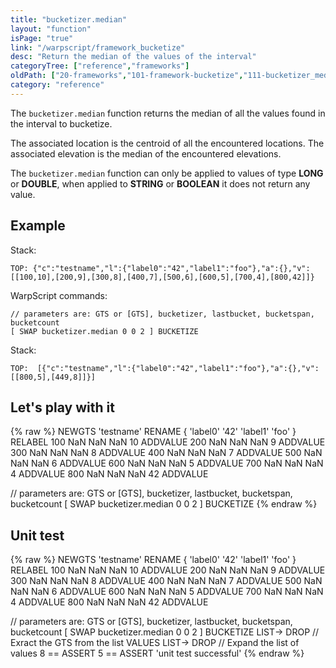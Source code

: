 ```yaml
---
title: "bucketizer.median"
layout: "function"
isPage: "true"
link: "/warpscript/framework_bucketize"
desc: "Return the median of the values of the interval"
categoryTree: ["reference","frameworks"]
oldPath: ["20-frameworks","101-framework-bucketize","111-bucketizer_median.html.md"]
category: "reference"
---
```



The `bucketizer.median` function returns the median of all the values found in the interval to bucketize. 

The associated location is the centroid of all the encountered locations. The associated elevation is the median of the encountered elevations.

The `bucketizer.median` function can only be applied to values of type **LONG** or **DOUBLE**, when applied to **STRING** or **BOOLEAN** it does not return any value.


## Example ##

Stack: 

    TOP: {"c":"testname","l":{"label0":"42","label1":"foo"},"a":{},"v":[[100,10],[200,9],[300,8],[400,7],[500,6],[600,5],[700,4],[800,42]]}

WarpScript commands:

    // parameters are: GTS or [GTS], bucketizer, lastbucket, bucketspan, bucketcount
    [ SWAP bucketizer.median 0 0 2 ] BUCKETIZE

Stack: 

    TOP:  [{"c":"testname","l":{"label0":"42","label1":"foo"},"a":{},"v":[[800,5],[449,8]]}]


## Let's play with it ##

{% raw %}
<warp10-warpscript-widget>NEWGTS 
'testname'
RENAME
{ 'label0' '42' 'label1' 'foo' }
RELABEL
100  NaN NaN NaN 10 ADDVALUE
200  NaN NaN NaN  9 ADDVALUE
300  NaN NaN NaN  8 ADDVALUE
400  NaN NaN NaN  7 ADDVALUE
500  NaN NaN NaN  6 ADDVALUE
600  NaN NaN NaN  5 ADDVALUE
700  NaN NaN NaN  4 ADDVALUE
800  NaN NaN NaN 42 ADDVALUE

// parameters are: GTS or [GTS], bucketizer, lastbucket, bucketspan, bucketcount
[ SWAP bucketizer.median 0 0 2 ] BUCKETIZE
</warp10-warpscript-widget>
{% endraw %}    


## Unit test ##

{% raw %}
<warp10-warpscript-widget>NEWGTS 
'testname'
RENAME
{ 'label0' '42' 'label1' 'foo' }
RELABEL
100  NaN NaN NaN 10 ADDVALUE
200  NaN NaN NaN  9 ADDVALUE
300  NaN NaN NaN  8 ADDVALUE
400  NaN NaN NaN  7 ADDVALUE
500  NaN NaN NaN  6 ADDVALUE
600  NaN NaN NaN  5 ADDVALUE
700  NaN NaN NaN  4 ADDVALUE
800  NaN NaN NaN 42 ADDVALUE

// parameters are: GTS or [GTS], bucketizer, lastbucket, bucketspan, bucketcount
[ SWAP bucketizer.median 0 0 2 ] BUCKETIZE
LIST-> DROP           // Exract the GTS from the list
VALUES LIST-> DROP    // Expand the list of values
8 == ASSERT  5 == ASSERT
'unit test successful'
</warp10-warpscript-widget>
{% endraw %}     